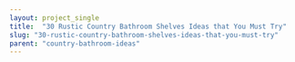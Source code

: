 ```yaml
---
layout: project_single
title:  "30 Rustic Country Bathroom Shelves Ideas that You Must Try"
slug: "30-rustic-country-bathroom-shelves-ideas-that-you-must-try"
parent: "country-bathroom-ideas"
---
```

 